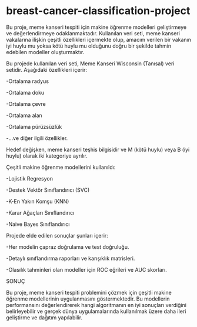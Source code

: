 # breast-cancer-classification-project

Bu proje, meme kanseri tespiti için makine öğrenme modelleri geliştirmeye ve değerlendirmeye odaklanmaktadır. Kullanılan veri seti, meme kanseri vakalarına ilişkin çeşitli özellikleri içermekte olup, amacım verilen bir vakanın iyi huylu mu yoksa kötü huylu mu olduğunu doğru bir şekilde tahmin edebilen modeller oluşturmaktır.



Bu projede kullanılan veri seti, Meme Kanseri Wisconsin (Tanısal) veri setidir. Aşağıdaki özellikleri içerir:

-Ortalama radyus

-Ortalama doku

-Ortalama çevre

-Ortalama alan

-Ortalama pürüzsüzlük

-...ve diğer ilgili özellikler.

Hedef değişken, meme kanseri teşhis bilgisidir ve M (kötü huylu) veya B (iyi huylu) olarak iki kategoriye ayrılır.



Çeşitli makine öğrenme modellerini kullanıldı:

-Lojistik Regresyon

-Destek Vektör Sınıflandırıcı (SVC)

-K-En Yakın Komşu (KNN)

-Karar Ağaçları Sınıflandırıcı

-Naive Bayes Sınıflandırıcı



Projede elde edilen sonuçlar şunları içerir:

-Her modelin çapraz doğrulama ve test doğruluğu.

-Detaylı sınıflandırma raporları ve karışıklık matrisleri.

-Olasılık tahminleri olan modeller için ROC eğrileri ve AUC skorları.


SONUÇ

Bu proje, meme kanseri tespiti problemini çözmek için çeşitli makine öğrenme modellerinin uygulanmasını göstermektedir. Bu modellerin performansını değerlendirerek hangi algoritmanın en iyi sonuçları verdiğini belirleyebilir ve gerçek dünya uygulamalarında kullanılmak üzere daha ileri geliştirme ve dağıtım yapılabilir.
